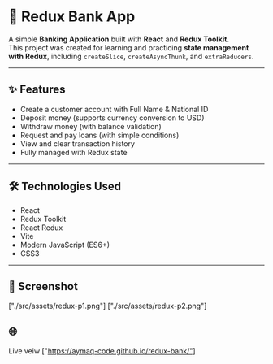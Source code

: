 # 🏦 Redux Bank App

A simple **Banking Application** built with **React** and **Redux Toolkit**.  
This project was created for learning and practicing **state management with Redux**, including `createSlice`, `createAsyncThunk`, and `extraReducers`.

---

## ✨ Features

- Create a customer account with Full Name & National ID
- Deposit money (supports currency conversion to USD)
- Withdraw money (with balance validation)
- Request and pay loans (with simple conditions)
- View and clear transaction history
- Fully managed with Redux state

---

## 🛠️ Technologies Used

- React
- Redux Toolkit
- React Redux
- Vite
- Modern JavaScript (ES6+)
- CSS3

---

## 📸 Screenshot

["./src/assets/redux-p1.png"]
["./src/assets/redux-p2.png"]

## 🌐

Live veiw ["https://aymaq-code.github.io/redux-bank/"]
